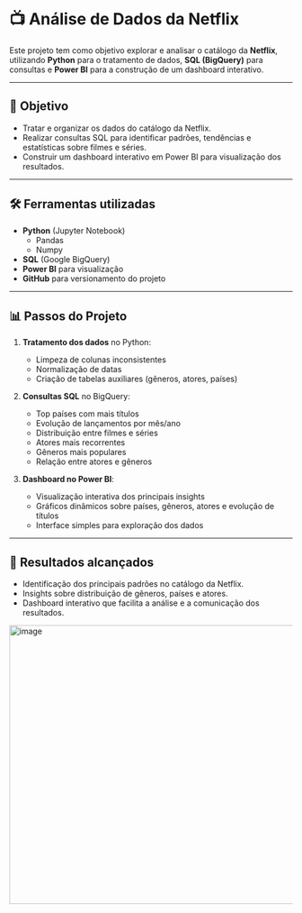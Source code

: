 # 📺 Análise de Dados da Netflix

Este projeto tem como objetivo explorar e analisar o catálogo da **Netflix**, utilizando **Python** para o tratamento de dados, **SQL (BigQuery)** para consultas e **Power BI** para a construção de um dashboard interativo.

---

## 🎯 Objetivo
- Tratar e organizar os dados do catálogo da Netflix.  
- Realizar consultas SQL para identificar padrões, tendências e estatísticas sobre filmes e séries.  
- Construir um dashboard interativo em Power BI para visualização dos resultados.  

---

## 🛠️ Ferramentas utilizadas
- **Python** (Jupyter Notebook)  
  - Pandas  
  - Numpy  
- **SQL** (Google BigQuery)  
- **Power BI** para visualização  
- **GitHub** para versionamento do projeto  

---

## 📊 Passos do Projeto
1. **Tratamento dos dados** no Python:  
   - Limpeza de colunas inconsistentes  
   - Normalização de datas  
   - Criação de tabelas auxiliares (gêneros, atores, países)

2. **Consultas SQL** no BigQuery:  
   - Top países com mais títulos  
   - Evolução de lançamentos por mês/ano  
   - Distribuição entre filmes e séries  
   - Atores mais recorrentes  
   - Gêneros mais populares  
   - Relação entre atores e gêneros  

3. **Dashboard no Power BI**:  
   - Visualização interativa dos principais insights  
   - Gráficos dinâmicos sobre países, gêneros, atores e evolução de títulos  
   - Interface simples para exploração dos dados  

---

## 🚀 Resultados alcançados
- Identificação dos principais padrões no catálogo da Netflix.  
- Insights sobre distribuição de gêneros, países e atores.  
- Dashboard interativo que facilita a análise e a comunicação dos resultados.

<img width="891" height="495" alt="image" src="https://github.com/user-attachments/assets/ea3fe0f1-aec7-4b6a-b594-fae080262235" />




  

